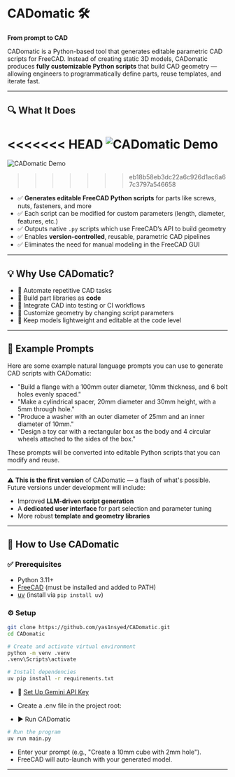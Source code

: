 # CADomatic 🛠️  
**From prompt to CAD**

CADomatic is a Python-based tool that generates editable parametric CAD scripts for FreeCAD. Instead of creating static 3D models, CADomatic produces **fully customizable Python scripts** that build CAD geometry — allowing engineers to programmatically define parts, reuse templates, and iterate fast.

---

## 🔍 What It Does

<<<<<<< HEAD
![CADomatic Demo](demo/0.1.0_flange_generation.gif)
=======
![CADomatic Demo](demo/flange_zoomed.gif)
>>>>>>> eb18b58eb3dc22a6c926d1ac6a67c3797a546658

- ✅ **Generates editable FreeCAD Python scripts** for parts like screws, nuts, fasteners, and more
- ✅ Each script can be modified for custom parameters (length, diameter, features, etc.)
- ✅ Outputs native `.py` scripts which use FreeCAD’s API to build geometry
- ✅ Enables **version-controlled**, reusable, parametric CAD pipelines
- ✅ Eliminates the need for manual modeling in the FreeCAD GUI

---
## 💡 Why Use CADomatic?

- 🔁 Automate repetitive CAD tasks
- 🧱 Build part libraries as **code**
- 🧪 Integrate CAD into testing or CI workflows
- 🔧 Customize geometry by changing script parameters
- 📐 Keep models lightweight and editable at the code level

---
## 💬 Example Prompts

Here are some example natural language prompts you can use to generate CAD scripts with CADomatic:

- "Build a flange with a 100mm outer diameter, 10mm thickness, and 6 bolt holes evenly spaced."
- "Make a cylindrical spacer, 20mm diameter and 30mm height, with a 5mm through hole."
- "Produce a washer with an outer diameter of 25mm and an inner diameter of 10mm."
- "Design a toy car with a rectangular box as the body and 4 circular wheels attached to the sides of the box."

These prompts will be converted into editable Python scripts that you can modify and reuse.


---
⚠️ **This is the first version** of CADomatic — a flash of what's possible.  
Future versions under development will include:
- Improved **LLM-driven script generation**
- A **dedicated user interface** for part selection and parameter tuning
- More robust **template and geometry libraries**
---
## 🚀 How to Use CADomatic

### ✅ Prerequisites
- Python 3.11+
- [FreeCAD](https://www.freecad.org/downloads.php) (must be installed and added to PATH)
- [uv](https://github.com/astral-sh/uv) (install via `pip install uv`)

### ⚙️ Setup
```bash
git clone https://github.com/yas1nsyed/CADomatic.git
cd CADomatic

# Create and activate virtual environment
python -m venv .venv
.venv\Scripts\activate  

# Install dependencies
uv pip install -r requirements.txt
```

- 🔐 [Set Up Gemini API Key](https://aistudio.google.com/app/apikey)
- Create a .env file in the project root:

- ▶️ Run CADomatic
```bash
# Run the program
uv run main.py
```
- Enter your prompt (e.g., "Create a 10mm cube with 2mm hole").
- FreeCAD will auto-launch with your generated model.

---
